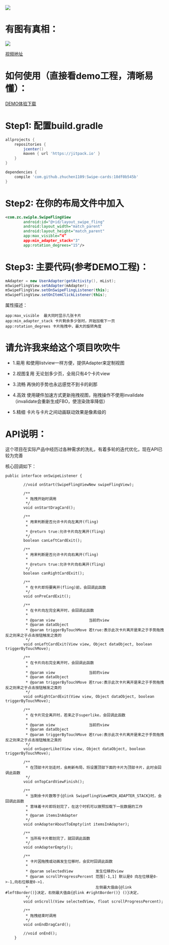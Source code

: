 [![](https://jitpack.io/v/zhuchen1109/Swipe-cards.svg)](https://jitpack.io/#zhuchen1109/Swipe-cards)

# 有图有真相：

<img src=doc/capture1.gif width=“382” height=“657” />

[视频地址](http://v.youku.com/v_show/id_XMTg4MzMwNzYyNA==.html)

# 如何使用（直接看demo工程，清晰易懂）：
<a href=doc/demo.apk>DEMO体验下载</a>

# Step1: 配置build.gradle
```gradle
allprojects {    repositories {        jcenter()        maven { url 'https://jitpack.io' }    }}
```

```gradle
dependencies {	compile 'com.github.zhuchen1109:Swipe-cards:18df0b545b'}
```

# Step2: 在你的布局文件中加入
```xml
<com.zc.swiple.SwipeFlingView        android:id="@+id/layout_swipe_fling"        android:layout_width="match_parent"        android:layout_height="match_parent"        app:max_visible=“4”        app:min_adapter_stack="3"        app:rotation_degrees="15"/>
```

# Step3: 主要代码(参考DEMO工程)：
```java
mAdapter = new UserAdapter(getActivity(), mList);
mSwipeFlingView.setAdapter(mAdapter);
mSwipeFlingView.setOnSwipeFlingListener(this);
mSwipeFlingView.setOnItemClickListener(this);
```

属性描述：

```
app:max_visible  最大同时显示几张卡片
app:min_adapter_stack 卡片剩余多少张时，开始加载下一页
app:rotation_degrees 卡片拖拽中，最大的旋转角度
```


# 请允许我来给这个项目吹吹牛


* 1.易用  和使用listview一样方便，提供Adapter来定制视图

* 2.视图复用  无论划多少页，全局只有4个卡片view

* 3.流畅  再快的手势也永远感觉不到卡的刹那

* 4.高效  使用硬件加速方式更新拖拽视图，拖拽操作不使用invalidate（invalidate会重新生成FBO，使渲染效率降低）

* 5.精细  卡片与卡片之间动画联动效果是像素级的



# API说明：

这个项目在实际产品中经历过各种需求的洗礼，有着多轮的迭代优化，现在API已较为完善

核心回调如下：

```
public interface onSwipeListener {

        //void onStart(SwipeFlingViewNew swipeFlingView);

        /**
         * 拖拽开始时调用
         */
        void onStartDragCard();

        /**
         * 用来判断是否允许卡片向左离开(fling)
         *
         * @return true:允许卡片向左离开(fling)
         */
        boolean canLeftCardExit();

        /**
         * 用来判断是否允许卡片向右离开(fling)
         *
         * @return true:允许卡片向右离开(fling)
         */
        boolean canRightCardExit();

        /**
         * 在卡片即将要离开(fling)前，会回调此函数
         */
        void onPreCardExit();

        /**
         * 在卡片向左完全离开时，会回调此函数
         *
         * @param view               当前的view
         * @param dataObject
         * @param triggerByTouchMove 若true:表示此次卡片离开是来之于手势拖拽 反之则来之于点击按钮触发之类的
         */
        void onLeftCardExit(View view, Object dataObject, boolean triggerByTouchMove);

        /**
         * 在卡片向右完全离开时，会回调此函数
         *
         * @param view               当前的view
         * @param dataObject
         * @param triggerByTouchMove 若true:表示此次卡片离开是来之于手势拖拽 反之则来之于点击按钮触发之类的
         */
        void onRightCardExit(View view, Object dataObject, boolean triggerByTouchMove);

        /**
         * 在卡片完全离开时，若来之于superlike，会回调此函数
         *
         * @param view               当前的view
         * @param dataObject
         * @param triggerByTouchMove 若true:表示此次卡片离开是来之于手势拖拽 反之则来之于点击按钮触发之类的
         */
        void onSuperLike(View view, Object dataObject, boolean triggerByTouchMove);

        /**
         * 在顶部卡片划走时，会刷新布局，将设置顶部下面的卡片为顶部卡片，此时会回调此函数
         */
        void onTopCardViewFinish();

        /**
         * 当剩余卡片数等于{@link SwipeFlingView#MIN_ADAPTER_STACK}时，会回调此函数
         * 意味着卡片即将划完了，在这个时机可以做预加载下一批数据的工作
         *
         * @param itemsInAdapter
         */
        void onAdapterAboutToEmpty(int itemsInAdapter);

        /**
         * 当所有卡片都划完了，就回调此函数
         */
        void onAdapterEmpty();

        /**
         * 卡片因拖拽或动画发生位移时，会实时回调此函数
         *
         * @param selectedView          发生位移的view
         * @param scrollProgressPercent 范围[-1,1] 默认是0 向左位移是0->-1,向右位移是0->1.
         *                              左侧最大值由{@link #leftBorder()}决定，右侧最大值由{@link #rightBorder()} ()}决定，
         */
        void onScroll(View selectedView, float scrollProgressPercent);

        /**
         * 拖拽结束时调用
         */
        void onEndDragCard();

        //void onEnd();
    }
```


